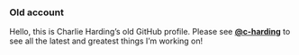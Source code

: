 ### Old account

Hello, this is Charlie Harding’s old GitHub profile.
Please see **[@c-harding](https://github.com/c-harding)** to see all the latest and greatest things I’m working on!
